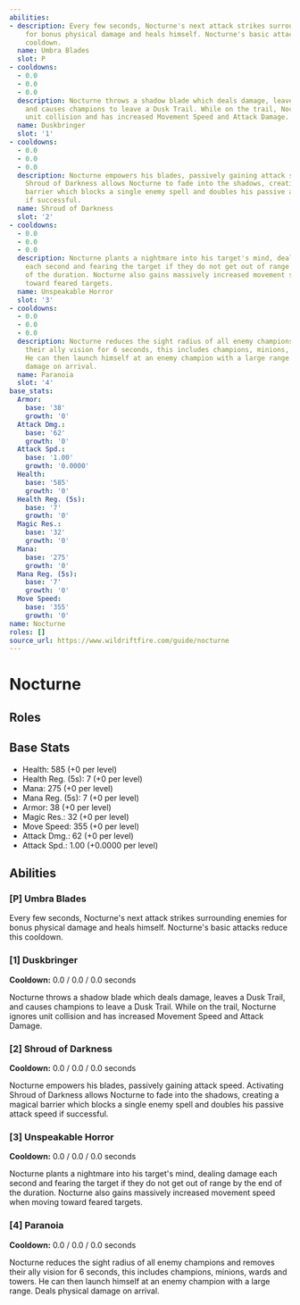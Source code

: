 ```yaml
---
abilities:
- description: Every few seconds, Nocturne's next attack strikes surrounding enemies
    for bonus physical damage and heals himself. Nocturne's basic attacks reduce this
    cooldown.
  name: Umbra Blades
  slot: P
- cooldowns:
  - 0.0
  - 0.0
  - 0.0
  description: Nocturne throws a shadow blade which deals damage, leaves a Dusk Trail,
    and causes champions to leave a Dusk Trail. While on the trail, Nocturne ignores
    unit collision and has increased Movement Speed and Attack Damage.
  name: Duskbringer
  slot: '1'
- cooldowns:
  - 0.0
  - 0.0
  - 0.0
  description: Nocturne empowers his blades, passively gaining attack speed. Activating
    Shroud of Darkness allows Nocturne to fade into the shadows, creating a magical
    barrier which blocks a single enemy spell and doubles his passive attack speed
    if successful.
  name: Shroud of Darkness
  slot: '2'
- cooldowns:
  - 0.0
  - 0.0
  - 0.0
  description: Nocturne plants a nightmare into his target's mind, dealing damage
    each second and fearing the target if they do not get out of range by the end
    of the duration. Nocturne also gains massively increased movement speed when moving
    toward feared targets.
  name: Unspeakable Horror
  slot: '3'
- cooldowns:
  - 0.0
  - 0.0
  - 0.0
  description: Nocturne reduces the sight radius of all enemy champions and removes
    their ally vision for 6 seconds, this includes champions, minions, wards and towers.
    He can then launch himself at an enemy champion with a large range. Deals physical
    damage on arrival.
  name: Paranoia
  slot: '4'
base_stats:
  Armor:
    base: '38'
    growth: '0'
  Attack Dmg.:
    base: '62'
    growth: '0'
  Attack Spd.:
    base: '1.00'
    growth: '0.0000'
  Health:
    base: '585'
    growth: '0'
  Health Reg. (5s):
    base: '7'
    growth: '0'
  Magic Res.:
    base: '32'
    growth: '0'
  Mana:
    base: '275'
    growth: '0'
  Mana Reg. (5s):
    base: '7'
    growth: '0'
  Move Speed:
    base: '355'
    growth: '0'
name: Nocturne
roles: []
source_url: https://www.wildriftfire.com/guide/nocturne
---
```


# Nocturne

## Roles



## Base Stats

- Health: 585 (+0 per level)
- Health Reg. (5s): 7 (+0 per level)
- Mana: 275 (+0 per level)
- Mana Reg. (5s): 7 (+0 per level)
- Armor: 38 (+0 per level)
- Magic Res.: 32 (+0 per level)
- Move Speed: 355 (+0 per level)
- Attack Dmg.: 62 (+0 per level)
- Attack Spd.: 1.00 (+0.0000 per level)

## Abilities

### [P] Umbra Blades

Every few seconds, Nocturne's next attack strikes surrounding enemies for bonus physical damage and heals himself. Nocturne's basic attacks reduce this cooldown.

### [1] Duskbringer

**Cooldown:** 0.0 / 0.0 / 0.0 seconds

Nocturne throws a shadow blade which deals damage, leaves a Dusk Trail, and causes champions to leave a Dusk Trail. While on the trail, Nocturne ignores unit collision and has increased Movement Speed and Attack Damage.

### [2] Shroud of Darkness

**Cooldown:** 0.0 / 0.0 / 0.0 seconds

Nocturne empowers his blades, passively gaining attack speed. Activating Shroud of Darkness allows Nocturne to fade into the shadows, creating a magical barrier which blocks a single enemy spell and doubles his passive attack speed if successful.

### [3] Unspeakable Horror

**Cooldown:** 0.0 / 0.0 / 0.0 seconds

Nocturne plants a nightmare into his target's mind, dealing damage each second and fearing the target if they do not get out of range by the end of the duration. Nocturne also gains massively increased movement speed when moving toward feared targets.

### [4] Paranoia

**Cooldown:** 0.0 / 0.0 / 0.0 seconds

Nocturne reduces the sight radius of all enemy champions and removes their ally vision for 6 seconds, this includes champions, minions, wards and towers. He can then launch himself at an enemy champion with a large range. Deals physical damage on arrival.

